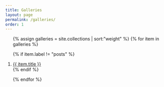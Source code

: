 ```yaml
---
title: Galleries
layout: page
permalink: /galleries/
order: 1
---
```

<!-- IMPORTANT: Switch editor to Markdown before adding content to this page. -->



<ol>
{% assign galleries = site.collections | sort:"weight" %}
{% for item in galleries %}

  {% if item.label != "posts" %}
    <li><a href="/galleries/{{ item.label }}">{{ item.title }}</a></li>
  {% endif %}

{% endfor %}
</ol>
